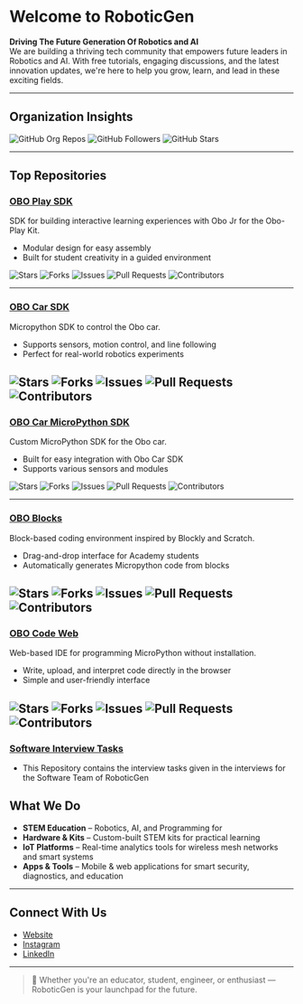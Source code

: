 # Welcome to RoboticGen

**Driving The Future Generation Of Robotics and AI**  
We are building a thriving tech community that empowers future leaders in Robotics and AI. With free tutorials, engaging discussions, and the latest innovation updates, we're here to help you grow, learn, and lead in these exciting fields.

---

## Organization Insights 

![GitHub Org Repos](https://img.shields.io/badge/Public_Repositories-12-blue?style=flat-square&logo=github)
![GitHub Followers](https://img.shields.io/github/followers/RoboticGen?style=flat-square)
![GitHub Stars](https://img.shields.io/github/stars/RoboticGen?style=flat-square)

---

## Top Repositories

### [OBO Play SDK](https://github.com/RoboticGen/obo-play-sdk)
SDK for building interactive learning experiences with Obo Jr for the Obo-Play Kit.
- Modular design for easy assembly
- Built for student creativity in a guided environment  

![Stars](https://img.shields.io/github/stars/RoboticGen/obo-play-sdk?style=social)
![Forks](https://img.shields.io/github/forks/RoboticGen/obo-play-sdk?style=social)
![Issues](https://img.shields.io/github/issues/RoboticGen/obo-play-sdk?style=social)
![Pull Requests](https://img.shields.io/github/issues-pr/RoboticGen/obo-play-sdk?style=social)
![Contributors](https://img.shields.io/github/contributors/RoboticGen/obo-play-sdk?style=social)

---

### [OBO Car SDK](https://github.com/RoboticGen/obo-car-sdk)
Micropython SDK to control the Obo car.
- Supports sensors, motion control, and line following
- Perfect for real-world robotics experiments

![Stars](https://img.shields.io/github/stars/RoboticGen/obo-car-sdk?style=social)
![Forks](https://img.shields.io/github/forks/RoboticGen/obo-car-sdk?style=social)
![Issues](https://img.shields.io/github/issues/RoboticGen/obo-car-sdk?style=social)
![Pull Requests](https://img.shields.io/github/issues-pr/RoboticGen/obo-car-sdk?style=social)
![Contributors](https://img.shields.io/github/contributors/RoboticGen/obo-car-sdk?style=social)
---

### [OBO Car MicroPython SDK](https://github.com/RoboticGen/Obo-Car-Micropython-SDK)
Custom MicroPython SDK for the Obo car.
- Built for easy integration with Obo Car SDK
- Supports various sensors and modules

![Stars](https://img.shields.io/github/stars/RoboticGen/Obo-Car-Micropython-SDK?style=social)
![Forks](https://img.shields.io/github/forks/RoboticGen/Obo-Car-Micropython-SDK?style=social)
![Issues](https://img.shields.io/github/issues/RoboticGen/Obo-Car-Micropython-SDK?style=social)
![Pull Requests](https://img.shields.io/github/issues-pr/RoboticGen/Obo-Car-Micropython-SDK?style=social)
![Contributors](https://img.shields.io/github/contributors/RoboticGen/Obo-Car-Micropython-SDK?style=social)


---

### [OBO Blocks](https://github.com/RoboticGen/obo-blocks)
Block-based coding environment inspired by Blockly and Scratch.
- Drag-and-drop interface for Academy students
- Automatically generates Micropython code from blocks

![Stars](https://img.shields.io/github/stars/RoboticGen/obo-blocks?style=social)
![Forks](https://img.shields.io/github/forks/RoboticGen/obo-blocks?style=social)
![Issues](https://img.shields.io/github/issues/RoboticGen/obo-blocks?style=social)
![Pull Requests](https://img.shields.io/github/issues-pr/RoboticGen/obo-blocks?style=social)
![Contributors](https://img.shields.io/github/contributors/RoboticGen/obo-blocks?style=social)
---

###  [OBO Code Web](https://github.com/RoboticGen/obo-code-web)
Web-based IDE for programming MicroPython without installation.
- Write, upload, and interpret code directly in the browser
- Simple and user-friendly interface

![Stars](https://img.shields.io/github/stars/RoboticGen/obo-code-web?style=social)
![Forks](https://img.shields.io/github/forks/RoboticGen/obo-code-web?style=social)
![Issues](https://img.shields.io/github/issues/RoboticGen/obo-code-web?style=social)
![Pull Requests](https://img.shields.io/github/issues-pr/RoboticGen/obo-code-web?style=social)
![Contributors](https://img.shields.io/github/contributors/RoboticGen/obo-code-web?style=social)
---

### [Software Interview Tasks](https://github.com/RoboticGen/Software-Team-Intern-Questions)
- This Repository contains the interview tasks given in the interviews for the Software Team of RoboticGen


## What We Do

- **STEM Education** – Robotics, AI, and Programming for 
- **Hardware & Kits** – Custom-built STEM kits for practical learning
- **IoT Platforms** – Real-time analytics tools for wireless mesh networks and smart systems
- **Apps & Tools** – Mobile & web applications for smart security, diagnostics, and education

---

## Connect With Us

- [Website](https://roboticgen.co/)
- [Instagram](https://instagram.com/roboticgen)
- [LinkedIn](https://linkedin.com/company/roboticgen)

---

> 🚀 Whether you're an educator, student, engineer, or enthusiast — RoboticGen is your launchpad for the future.
